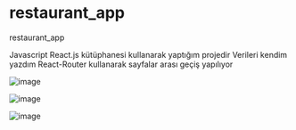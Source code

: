 # restaurant_app
restaurant_app

Javascript React.js kütüphanesi kullanarak yaptığım projedir
Verileri kendim yazdım
React-Router kullanarak sayfalar arası geçiş yapılıyor

![image](https://user-images.githubusercontent.com/110103127/192512177-180a04e9-b431-4e10-97bb-8a1dea45d7da.png)

![image](https://user-images.githubusercontent.com/110103127/192512239-fa7208ff-c9ae-4333-902f-d948caaf42f4.png)

![image](https://user-images.githubusercontent.com/110103127/192512284-2f7aef01-8f9f-42d9-8623-a660305dee54.png)
